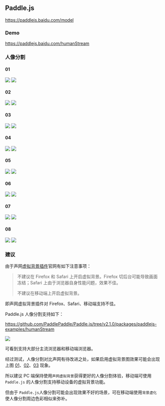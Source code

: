 ## Paddle.js

https://paddlejs.baidu.com/model

### Demo

https://paddlejs.baidu.com/humanStream



###  人像分割

#### 01

![](images/compare/001-original.jpg)
![](images/compare/001.jpg)

#### 02

![](images/compare/002-original.jpeg)
![](images/compare/002.jpeg)

#### 03

![](images/compare/003-original.jpeg)
![](images/compare/003.jpeg)

#### 04

![](images/compare/004-original.webp)
![](images/compare/004.png)


#### 05

![](images/compare/005-original.jpg)
![](images/compare/005.png)

#### 06

![](images/compare/006-original.jpg)
![](images/compare/006.png)

#### 07

![](images/compare/007-original.jpg)
![](images/compare/007.png)

#### 08

![](images/compare/008-original.jpg)
![](images/compare/008.png)



### 建议

由于声网[虚拟背景插件](https://docs.agora.io/cn/live-streaming-premium-legacy/virtual_background_web_ng?platform=Web)官网有如下注意事项：

>不建议在 Firefox 和 Safari 上开启虚拟背景。Firefox 切后台可能导致画面冻结；Safari 上由于浏览器自身性能问题，效果不佳。
>
>不建议在移动端上开启虚拟背景。

即声网虚拟背景插件对 Firefox、Safari、移动端支持不佳。



Paddle.js 人像分割支持如下：

https://github.com/PaddlePaddle/Paddle.js/tree/v2.1.0/packages/paddlejs-examples/humanStream

![](images/caniuse.png)

可看到支持大部分主流浏览器和移动端浏览器。



经过测试，人像分割对比声网有待改进之处，如果启用虚拟背景图效果可能会出现上图 [01](#01)、[02](#02)、[03](#03) 现象。



所以建议 PC 端保持使用`声网虚拟背景`获得更好的人像分割体验，移动端可使用`Paddle.js` 的人像分割支持移动设备的虚拟背景功能。

但由于 `Paddle.js`人像分割可能会出现效果不好的场景，可在移动端使用`背景虚化`使人像分割周边色彩相似来弥补。







